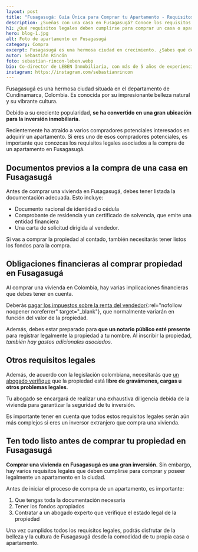 ```yaml
---
layout: post
title: "Fusagasugá: Guía Única para Comprar tu Apartamento - Requisitos Esenciales"
description: ¿Sueñas con una casa en Fusagasugá? Conoce los requisitos legales y financieros de manera clara y sencilla. Haz realidad tu inversión con nuestra guía experta
h1: ¿Qué requisitos legales deben cumplirse para comprar un casa o apartamento en Fusagasugá?
hero: blog-1.jpg
alt: Foto de apartamento en Fusagasugá
category: Compra
excerpt: Fusagasugá es una hermosa ciudad en crecimiento. ¿Sabes qué debes tener listo para comprar casa allí? Nosotros te decimos
autor: Sebastián Rincón
foto: sebastian-rincon-leben.webp
bio: Co-director de LEBEN Inmobiliaria, con más de 5 años de experiencia en el mercado de propiedades de Fusagasugá. Disfruta compartiendo lo que lo enamora de vivir en esta floreciente ciudad.
instagram: https://instagram.com/sebastianrincon
---
```

Fusagasugá es una hermosa ciudad situada en el departamento de Cundinamarca, Colombia. Es conocida por su impresionante belleza natural y su vibrante cultura.

Debido a su creciente popularidad, **se ha convertido en una gran ubicación para la inversión inmobiliaria**.

Recientemente ha atraído a varios compradores potenciales interesados en adquirir un apartamento. Si eres uno de esos compradores potenciales, es importante que conozcas los requisitos legales asociados a la compra de un apartamento en Fusagasugá.

## Documentos previos a la compra de una casa en Fusagasugá

Antes de comprar una vivienda en Fusagasugá, debes tener listada la documentación adecuada. Esto incluye:

* Documento nacional de identidad o cédula
* Comprobante de residencia y un certificado de solvencia, que emite una entidad financiera
* Una carta de solicitud dirigida al vendedor.

Si vas a comprar la propiedad al contado, también necesitarás tener listos los fondos para la compra.

## Obligaciones financieras al comprar propiedad en Fusagasugá

Al comprar una vivienda en Colombia, hay varias implicaciones financieras que debes tener en cuenta.

Deberás [pagar los impuestos sobre la renta del vendedor](https://www.rcnradio.com/economia/lo-que-debera-pagar-de-impuesto-si-quiere-vender-su-casa-con-nueva-reforma-tributaria){:rel="nofollow noopener noreferrer" target="_blank"}, que normalmente variarán en función del valor de la propiedad.  
  
Además, debes estar preparado para **que un notario público esté presente** para registrar legalmente la propiedad a tu nombre. Al inscribir la propiedad, *también hay gastos adicionales asociados*.

## Otros requisitos legales

Además, de acuerdo con la legislación colombiana, necesitarás que [un abogado verifique]({{'contacto'|relative_url}}) que la propiedad está **libre de gravámenes, cargas u otros problemas legales**.

Tu abogado se encargará de realizar una exhaustiva diligencia debida de la vivienda para garantizar la seguridad de tu inversión.

Es importante tener en cuenta que todos estos requisitos legales serán aún más complejos si eres un inversor extranjero que compra una vivienda.

## Ten todo listo antes de comprar tu propiedad en Fusagasugá

**Comprar una vivienda en Fusagasugá es una gran inversión.** Sin embargo, hay varios requisitos legales que deben cumplirse para comprar y poseer legalmente un apartamento en la ciudad.

Antes de iniciar el proceso de compra de un apartamento, es importante:

1. Que tengas toda la documentación necesaria
2. Tener los fondos apropiados
3. Contratar a un abogado experto que verifique el estado legal de la propiedad

Una vez cumplidos todos los requisitos legales, podrás disfrutar de la belleza y la cultura de Fusagasugá desde la comodidad de tu propia casa o apartamento.
